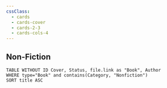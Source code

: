 ```yaml
---
cssClass:
  - cards
  - cards-cover
  - cards-2-3
  - cards-cols-4
---
```



## Non-Fiction
```dataview
TABLE WITHOUT ID Cover, Status, file.link as "Book", Author
WHERE type="Book" and contains(Category, "Nonfiction")
SORT title ASC
```








